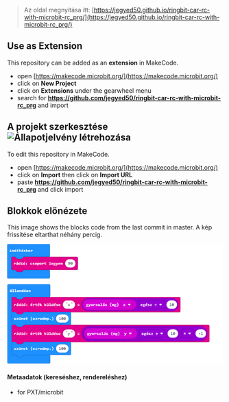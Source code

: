 
> Az oldal megnyitása itt: [https://jegyed50.github.io/ringbit-car-rc-with-microbit-rc_prg/](https://jegyed50.github.io/ringbit-car-rc-with-microbit-rc_prg/)

## Use as Extension

This repository can be added as an **extension** in MakeCode.

* open [https://makecode.microbit.org/](https://makecode.microbit.org/)
* click on **New Project**
* click on **Extensions** under the gearwheel menu
* search for **https://github.com/jegyed50/ringbit-car-rc-with-microbit-rc_prg** and import

## A projekt szerkesztése ![Állapotjelvény létrehozása](https://github.com/jegyed50/ringbit-car-rc-with-microbit-rc_prg/workflows/MakeCode/badge.svg)

To edit this repository in MakeCode.

* open [https://makecode.microbit.org/](https://makecode.microbit.org/)
* click on **Import** then click on **Import URL**
* paste **https://github.com/jegyed50/ringbit-car-rc-with-microbit-rc_prg** and click import

## Blokkok előnézete

This image shows the blocks code from the last commit in master.
A kép frissítése eltarthat néhány percig.

![A blokkok renderelt nézete](https://github.com/jegyed50/ringbit-car-rc-with-microbit-rc_prg/raw/master/.github/makecode/blocks.png)

#### Metaadatok (kereséshez, rendereléshez)

* for PXT/microbit
<script src="https://makecode.com/gh-pages-embed.js"></script><script>makeCodeRender("{{ site.makecode.home_url }}", "{{ site.github.owner_name }}/{{ site.github.repository_name }}");</script>
